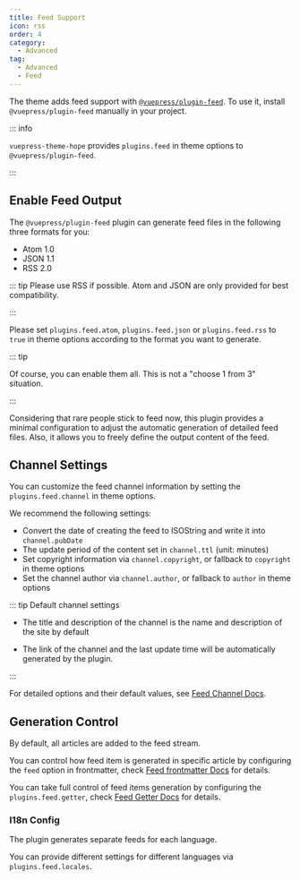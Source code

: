```yaml
---
title: Feed Support
icon: rss
order: 4
category:
  - Advanced
tag:
  - Advanced
  - Feed
---
```


The theme adds feed support with [`@vuepress/plugin-feed`][feed]. To use it, install `@vuepress/plugin-feed` manually in your project.

::: info

`vuepress-theme-hope` provides `plugins.feed` in theme options to `@vuepress/plugin-feed`.

:::

<!-- more -->

## Enable Feed Output

The `@vuepress/plugin-feed` plugin can generate feed files in the following three formats for you:

- Atom 1.0
- JSON 1.1
- RSS 2.0

::: tip Please use RSS if possible. Atom and JSON are only provided for best compatibility.

:::

Please set `plugins.feed.atom`, `plugins.feed.json` or `plugins.feed.rss` to `true` in theme options according to the format you want to generate.

::: tip

Of course, you can enable them all. This is not a "choose 1 from 3" situation.

:::

Considering that rare people stick to feed now, this plugin provides a minimal configuration to adjust the automatic generation of detailed feed files. Also, it allows you to freely define the output content of the feed.

## Channel Settings

You can customize the feed channel information by setting the `plugins.feed.channel` in theme options.

We recommend the following settings:

- Convert the date of creating the feed to ISOString and write it into `channel.pubDate`
- The update period of the content set in `channel.ttl` (unit: minutes)
- Set copyright information via `channel.copyright`, or fallback to `copyright` in theme options
- Set the channel author via `channel.author`, or fallback to `author` in theme options

::: tip Default channel settings

- The title and description of the channel is the name and description of the site by default

- The link of the channel and the last update time will be automatically generated by the plugin.

:::

For detailed options and their default values, see [Feed Channel Docs][feed-channel].

## Generation Control

By default, all articles are added to the feed stream.

You can control how feed item is generated in specific article by configuring the `feed` option in frontmatter, check [Feed frontmatter Docs][feed-frontmatter] for details.

You can take full control of feed items generation by configuring the `plugins.feed.getter`, check [Feed Getter Docs][feed-getter] for details.

### I18n Config

The plugin generates separate feeds for each language.

You can provide different settings for different languages via `plugins.feed.locales`.

[feed]: https://ecosystem.vuejs.press/plugins/blog/feed/
[feed-channel]: https://ecosystem.vuejs.press/plugins/blog/feed/channel.html
[feed-frontmatter]: https://ecosystem.vuejs.press/plugins/blog/feed/frontmatter.html
[feed-getter]: https://ecosystem.vuejs.press/plugins/blog/feed/getter.html
